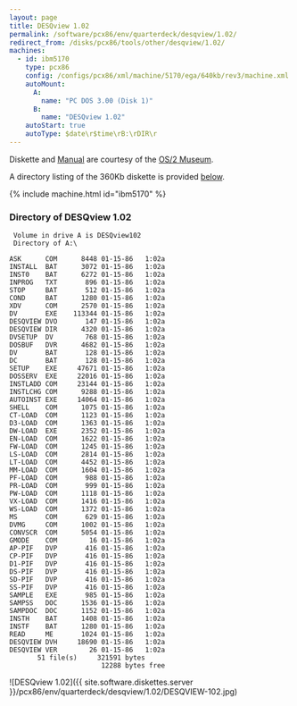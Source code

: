 ```yaml
---
layout: page
title: DESQview 1.02
permalink: /software/pcx86/env/quarterdeck/desqview/1.02/
redirect_from: /disks/pcx86/tools/other/desqview/1.02/
machines:
  - id: ibm5170
    type: pcx86
    config: /configs/pcx86/xml/machine/5170/ega/640kb/rev3/machine.xml
    autoMount:
      A:
        name: "PC DOS 3.00 (Disk 1)"
      B:
        name: "DESQview 1.02"
    autoStart: true
    autoType: $date\r$time\rB:\rDIR\r
---
```


Diskette and [Manual](/pubs/pc/software/tools/other/desqview/) are courtesy of the [OS/2 Museum](http://os2museum.com).

A directory listing of the 360Kb diskette is provided [below](#directory-of-desqview-102).

{% include machine.html id="ibm5170" %}

### Directory of DESQview 1.02

	 Volume in drive A is DESQview102
	 Directory of A:\

	ASK      COM      8448 01-15-86   1:02a
	INSTALL  BAT      3072 01-15-86   1:02a
	INST0    BAT      6272 01-15-86   1:02a
	INPROG   TXT       896 01-15-86   1:02a
	STOP     BAT       512 01-15-86   1:02a
	COND     BAT      1280 01-15-86   1:02a
	XDV      COM      2570 01-15-86   1:02a
	DV       EXE    113344 01-15-86   1:02a
	DESQVIEW DVO       147 01-15-86   1:02a
	DESQVIEW DIR      4320 01-15-86   1:02a
	DVSETUP  DV        768 01-15-86   1:02a
	DOSBUF   DVR      4682 01-15-86   1:02a
	DV       BAT       128 01-15-86   1:02a
	DC       BAT       128 01-15-86   1:02a
	SETUP    EXE     47671 01-15-86   1:02a
	DOSSERV  EXE     22016 01-15-86   1:02a
	INSTLADD COM     23144 01-15-86   1:02a
	INSTLCHG COM      9288 01-15-86   1:02a
	AUTOINST EXE     14064 01-15-86   1:02a
	SHELL    COM      1075 01-15-86   1:02a
	CT-LOAD  COM      1123 01-15-86   1:02a
	D3-LOAD  COM      1363 01-15-86   1:02a
	DW-LOAD  EXE      2352 01-15-86   1:02a
	EN-LOAD  COM      1622 01-15-86   1:02a
	FW-LOAD  COM      1245 01-15-86   1:02a
	LS-LOAD  COM      2814 01-15-86   1:02a
	LT-LOAD  COM      4452 01-15-86   1:02a
	MM-LOAD  COM      1604 01-15-86   1:02a
	PF-LOAD  COM       988 01-15-86   1:02a
	PR-LOAD  COM       999 01-15-86   1:02a
	PW-LOAD  COM      1118 01-15-86   1:02a
	VX-LOAD  COM      1416 01-15-86   1:02a
	WS-LOAD  COM      1372 01-15-86   1:02a
	MS       COM       629 01-15-86   1:02a
	DVMG     COM      1002 01-15-86   1:02a
	CONVSCR  COM      5054 01-15-86   1:02a
	GMODE    COM        16 01-15-86   1:02a
	AP-PIF   DVP       416 01-15-86   1:02a
	CP-PIF   DVP       416 01-15-86   1:02a
	D1-PIF   DVP       416 01-15-86   1:02a
	DS-PIF   DVP       416 01-15-86   1:02a
	SD-PIF   DVP       416 01-15-86   1:02a
	SS-PIF   DVP       416 01-15-86   1:02a
	SAMPLE   EXE       985 01-15-86   1:02a
	SAMPSS   DOC      1536 01-15-86   1:02a
	SAMPDOC  DOC      1152 01-15-86   1:02a
	INSTH    BAT      1408 01-15-86   1:02a
	INSTF    BAT      1280 01-15-86   1:02a
	READ     ME       1024 01-15-86   1:02a
	DESQVIEW DVH     18690 01-15-86   1:02a
	DESQVIEW VER        26 01-15-86   1:02a
	       51 file(s)     321591 bytes
	                       12288 bytes free

![DESQview 1.02]({{ site.software.diskettes.server }}/pcx86/env/quarterdeck/desqview/1.02/DESQVIEW-102.jpg)
